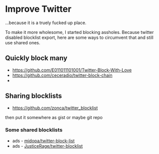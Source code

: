 # Improve Twitter
...because it is a truely fucked up place.

To make it more wholesome, I started blocking assholes. 
Because twitter disabled blocklist export, here are some ways to circumvent that and still use shared ones.

## Quickly block many

- https://github.com/E011011101001/Twitter-Block-With-Love
- https://github.com/ceceradio/twitter-block-chain
- 

## Sharing blocklists

- https://github.com/zonca/twitter_blocklist

then put it somewhere as gist or maybe git repo


### Some shared blocklists

- ads - [midopa/twitter-block-list](https://github.com/midopa/twitter-block-list)
- ads - [JusticeRage/twitter-blocklist](https://github.com/JusticeRage/twitter-blocklist)
